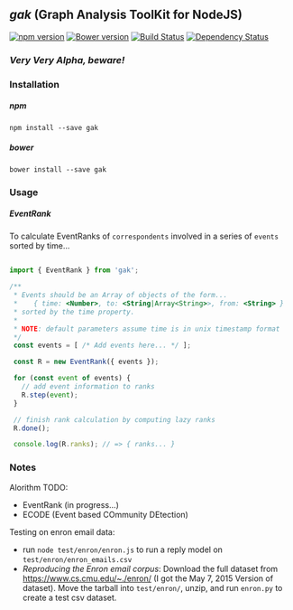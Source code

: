 ## _gak_ (Graph Analysis ToolKit for NodeJS)

[![npm version](https://badge.fury.io/js/gak.svg)](http://badge.fury.io/js/gak)
[![Bower version](https://badge.fury.io/bo/gak.svg)](http://badge.fury.io/bo/gak)
[![Build Status](https://travis-ci.org/CrossLead/gak.svg?branch=master)](https://travis-ci.org/CrossLead/gak)
[![Dependency Status](https://david-dm.org/crosslead/gak.svg)](https://david-dm.org/crosslead/gak)

### *Very Very Alpha, beware!*

### Installation

##### npm
```shell
npm install --save gak
```

##### bower
```shell
bower install --save gak
```

### Usage

##### EventRank

To calculate EventRanks of `correspondents` involved in a series of `events` sorted by time...

```javascript

import { EventRank } from 'gak';

/**
 * Events should be an Array of objects of the form...
 *    { time: <Number>, to: <String|Array<String>>, from: <String> }
 * sorted by the time property.
 *
 * NOTE: default parameters assume time is in unix timestamp format
 */
 const events = [ /* Add events here... */ ];

 const R = new EventRank({ events });

 for (const event of events) {
   // add event information to ranks
   R.step(event);
 }

 // finish rank calculation by computing lazy ranks
 R.done();

 console.log(R.ranks); // => { ranks... }
```



### Notes

Alorithm TODO:
  - EventRank (in progress...)
  - ECODE (Event based COmmunity DEtection)

Testing on enron email data:
  - run `node test/enron/enron.js` to run a reply model on `test/enron/enron_emails.csv`
  - *Reproducing the Enron email corpus*: Download the full dataset from https://www.cs.cmu.edu/~./enron/ (I got the May 7, 2015 Version of dataset). Move the tarball into `test/enron/`, unzip, and run `enron.py` to create a test csv dataset.

